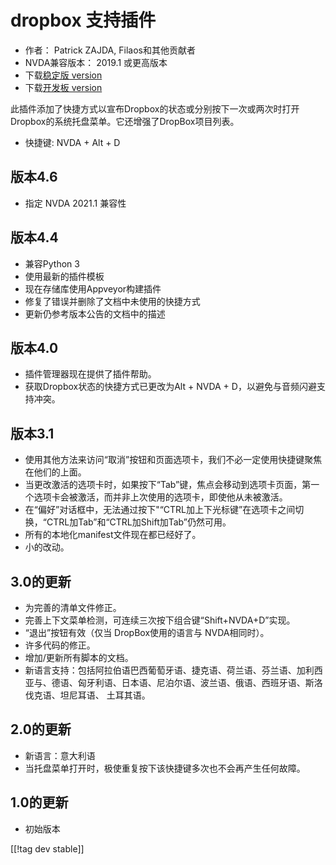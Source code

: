 # dropbox 支持插件 #

* 作者： Patrick ZAJDA, Filaos和其他贡献者
* NVDA兼容版本： 2019.1 或更高版本
* 下载[稳定版 version][1]
* 下载[开发板 version][1]

此插件添加了快捷方式以宣布Dropbox的状态或分别按下一次或两次时打开Dropbox的系统托盘菜单。它还增强了DropBox项目列表。

* 快捷键: NVDA + Alt + D


## 版本4.6 ##

* 指定 NVDA 2021.1 兼容性

## 版本4.4 ##

* 兼容Python 3
* 使用最新的插件模板
* 现在存储库使用Appveyor构建插件
* 修复了错误并删除了文档中未使用的快捷方式
* 更新仍参考版本公告的文档中的描述

## 版本4.0 ##

* 插件管理器现在提供了插件帮助。
* 获取Dropbox状态的快捷方式已更改为Alt + NVDA + D，以避免与音频闪避支持冲突。

## 版本3.1 ##

* 使用其他方法来访问“取消”按钮和页面选项卡，我们不必一定使用快捷键聚焦在他们的上面。
* 当更改激活的选项卡时，如果按下“Tab”键，焦点会移动到选项卡页面，第一个选项卡会被激活，而并非上次使用的选项卡，即使他从未被激活。
* 在“偏好”对话框中，无法通过按下"“CTRL加上下光标键”在选项卡之间切换，“CTRL加Tab”和“CTRL加Shift加Tab”仍然可用。
* 所有的本地化manifest文件现在都已经好了。
* 小的改动。

## 3.0的更新 ##

* 为完善的清单文件修正。
* 完善上下文菜单检测，可连续三次按下组合键“Shift+NVDA+D”实现。
* “退出”按钮有效（仅当 DropBox使用的语言与 NVDA相同时）。
* 许多代码的修正。
* 增加/更新所有脚本的文档。
* 新语言支持：包括阿拉伯语巴西葡萄牙语、捷克语、荷兰语、芬兰语、加利西亚与、德语、匈牙利语、日本语、尼泊尔语、波兰语、俄语、西班牙语、斯洛伐克语、坦尼耳语、
  土耳其语。

## 2.0的更新 ##

* 新语言：意大利语
* 当托盘菜单打开时，极使重复按下该快捷键多次也不会再产生任何故障。

## 1.0的更新 ##

* 初始版本

[[!tag dev stable]]

[1]: https://addons.nvda-project.org/files/get.php?file=dx

[2]: https://addons.nvda-project.org/files/get.php?file=dx-dev
